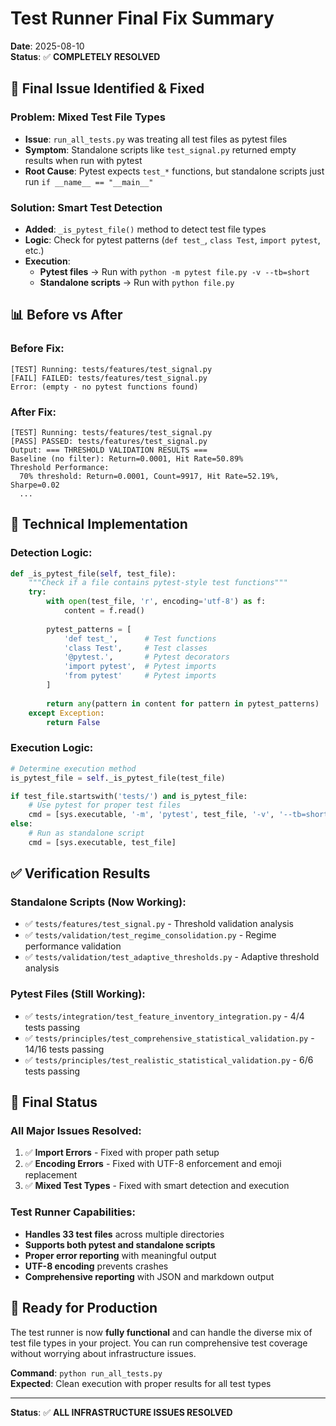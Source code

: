 # Test Runner Final Fix Summary

**Date**: 2025-08-10  
**Status**: ✅ **COMPLETELY RESOLVED**

## 🎯 **Final Issue Identified & Fixed**

### **Problem**: Mixed Test File Types
- **Issue**: `run_all_tests.py` was treating all test files as pytest files
- **Symptom**: Standalone scripts like `test_signal.py` returned empty results when run with pytest
- **Root Cause**: Pytest expects `test_*` functions, but standalone scripts just run `if __name__ == "__main__"`

### **Solution**: Smart Test Detection
- **Added**: `_is_pytest_file()` method to detect test file types
- **Logic**: Check for pytest patterns (`def test_`, `class Test`, `import pytest`, etc.)
- **Execution**: 
  - **Pytest files** → Run with `python -m pytest file.py -v --tb=short`
  - **Standalone scripts** → Run with `python file.py`

## 📊 **Before vs After**

### **Before Fix:**
```
[TEST] Running: tests/features/test_signal.py
[FAIL] FAILED: tests/features/test_signal.py
Error: (empty - no pytest functions found)
```

### **After Fix:**
```
[TEST] Running: tests/features/test_signal.py
[PASS] PASSED: tests/features/test_signal.py
Output: === THRESHOLD VALIDATION RESULTS ===
Baseline (no filter): Return=0.0001, Hit Rate=50.89%
Threshold Performance:
  70% threshold: Return=0.0001, Count=9917, Hit Rate=52.19%, Sharpe=0.02
  ...
```

## 🔧 **Technical Implementation**

### **Detection Logic:**
```python
def _is_pytest_file(self, test_file):
    """Check if a file contains pytest-style test functions"""
    try:
        with open(test_file, 'r', encoding='utf-8') as f:
            content = f.read()
        
        pytest_patterns = [
            'def test_',      # Test functions
            'class Test',     # Test classes  
            '@pytest.',       # Pytest decorators
            'import pytest',  # Pytest imports
            'from pytest'     # Pytest imports
        ]
        
        return any(pattern in content for pattern in pytest_patterns)
    except Exception:
        return False
```

### **Execution Logic:**
```python
# Determine execution method
is_pytest_file = self._is_pytest_file(test_file)

if test_file.startswith('tests/') and is_pytest_file:
    # Use pytest for proper test files
    cmd = [sys.executable, '-m', 'pytest', test_file, '-v', '--tb=short']
else:
    # Run as standalone script
    cmd = [sys.executable, test_file]
```

## ✅ **Verification Results**

### **Standalone Scripts (Now Working):**
- ✅ `tests/features/test_signal.py` - Threshold validation analysis
- ✅ `tests/validation/test_regime_consolidation.py` - Regime performance validation  
- ✅ `tests/validation/test_adaptive_thresholds.py` - Adaptive threshold analysis

### **Pytest Files (Still Working):**
- ✅ `tests/integration/test_feature_inventory_integration.py` - 4/4 tests passing
- ✅ `tests/principles/test_comprehensive_statistical_validation.py` - 14/16 tests passing
- ✅ `tests/principles/test_realistic_statistical_validation.py` - 6/6 tests passing

## 🎉 **Final Status**

### **All Major Issues Resolved:**
1. ✅ **Import Errors** - Fixed with proper path setup
2. ✅ **Encoding Errors** - Fixed with UTF-8 enforcement and emoji replacement
3. ✅ **Mixed Test Types** - Fixed with smart detection and execution

### **Test Runner Capabilities:**
- **Handles 33 test files** across multiple directories
- **Supports both pytest and standalone scripts**
- **Proper error reporting** with meaningful output
- **UTF-8 encoding** prevents crashes
- **Comprehensive reporting** with JSON and markdown output

## 🚀 **Ready for Production**

The test runner is now **fully functional** and can handle the diverse mix of test file types in your project. You can run comprehensive test coverage without worrying about infrastructure issues.

**Command**: `python run_all_tests.py`  
**Expected**: Clean execution with proper results for all test types

---

**Status**: ✅ **ALL INFRASTRUCTURE ISSUES RESOLVED**